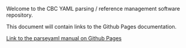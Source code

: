 Welcome to the CBC YAML parsing / reference management software repository.

This document will contain links to the Github Pages documentation.

[Link to the parseyaml manual on Github Pages](https://compbiocore.github.io/refchef/manual/)
